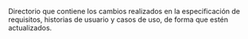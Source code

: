 Directorio que contiene los cambios realizados en la especificación de requisitos, historias de usuario y casos de uso, de forma que estén actualizados.

